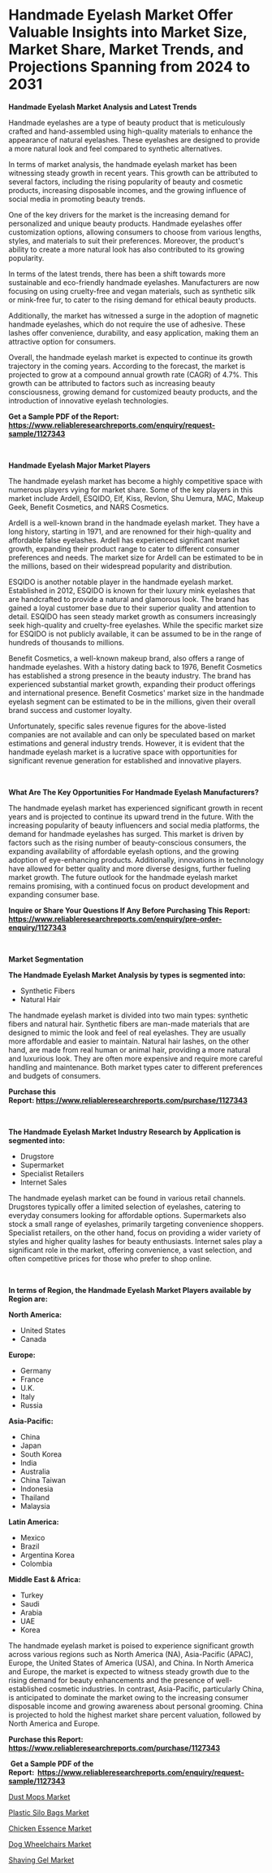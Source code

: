 <p><h1>Handmade Eyelash Market Offer Valuable Insights into Market Size, Market Share, Market Trends, and Projections Spanning from 2024 to 2031</h1></p><p><strong>Handmade Eyelash Market Analysis and Latest Trends</strong></p>
<p><p>Handmade eyelashes are a type of beauty product that is meticulously crafted and hand-assembled using high-quality materials to enhance the appearance of natural eyelashes. These eyelashes are designed to provide a more natural look and feel compared to synthetic alternatives.</p><p>In terms of market analysis, the handmade eyelash market has been witnessing steady growth in recent years. This growth can be attributed to several factors, including the rising popularity of beauty and cosmetic products, increasing disposable incomes, and the growing influence of social media in promoting beauty trends.</p><p>One of the key drivers for the market is the increasing demand for personalized and unique beauty products. Handmade eyelashes offer customization options, allowing consumers to choose from various lengths, styles, and materials to suit their preferences. Moreover, the product's ability to create a more natural look has also contributed to its growing popularity.</p><p>In terms of the latest trends, there has been a shift towards more sustainable and eco-friendly handmade eyelashes. Manufacturers are now focusing on using cruelty-free and vegan materials, such as synthetic silk or mink-free fur, to cater to the rising demand for ethical beauty products.</p><p>Additionally, the market has witnessed a surge in the adoption of magnetic handmade eyelashes, which do not require the use of adhesive. These lashes offer convenience, durability, and easy application, making them an attractive option for consumers.</p><p>Overall, the handmade eyelash market is expected to continue its growth trajectory in the coming years. According to the forecast, the market is projected to grow at a compound annual growth rate (CAGR) of 4.7%. This growth can be attributed to factors such as increasing beauty consciousness, growing demand for customized beauty products, and the introduction of innovative eyelash technologies.</p></p>
<p><strong>Get a Sample PDF of the Report:&nbsp; <a href="https://www.reliableresearchreports.com/enquiry/request-sample/1127343">https://www.reliableresearchreports.com/enquiry/request-sample/1127343</a></strong></p>
<p>&nbsp;</p>
<p><strong>Handmade Eyelash Major Market Players</strong></p>
<p><p>The handmade eyelash market has become a highly competitive space with numerous players vying for market share. Some of the key players in this market include Ardell, ESQIDO, Elf, Kiss, Revlon, Shu Uemura, MAC, Makeup Geek, Benefit Cosmetics, and NARS Cosmetics.</p><p>Ardell is a well-known brand in the handmade eyelash market. They have a long history, starting in 1971, and are renowned for their high-quality and affordable false eyelashes. Ardell has experienced significant market growth, expanding their product range to cater to different consumer preferences and needs. The market size for Ardell can be estimated to be in the millions, based on their widespread popularity and distribution.</p><p>ESQIDO is another notable player in the handmade eyelash market. Established in 2012, ESQIDO is known for their luxury mink eyelashes that are handcrafted to provide a natural and glamorous look. The brand has gained a loyal customer base due to their superior quality and attention to detail. ESQIDO has seen steady market growth as consumers increasingly seek high-quality and cruelty-free eyelashes. While the specific market size for ESQIDO is not publicly available, it can be assumed to be in the range of hundreds of thousands to millions.</p><p>Benefit Cosmetics, a well-known makeup brand, also offers a range of handmade eyelashes. With a history dating back to 1976, Benefit Cosmetics has established a strong presence in the beauty industry. The brand has experienced substantial market growth, expanding their product offerings and international presence. Benefit Cosmetics' market size in the handmade eyelash segment can be estimated to be in the millions, given their overall brand success and customer loyalty.</p><p>Unfortunately, specific sales revenue figures for the above-listed companies are not available and can only be speculated based on market estimations and general industry trends. However, it is evident that the handmade eyelash market is a lucrative space with opportunities for significant revenue generation for established and innovative players.</p></p>
<p>&nbsp;</p>
<p><strong>What Are The Key Opportunities For Handmade Eyelash Manufacturers?</strong></p>
<p><p>The handmade eyelash market has experienced significant growth in recent years and is projected to continue its upward trend in the future. With the increasing popularity of beauty influencers and social media platforms, the demand for handmade eyelashes has surged. This market is driven by factors such as the rising number of beauty-conscious consumers, the expanding availability of affordable eyelash options, and the growing adoption of eye-enhancing products. Additionally, innovations in technology have allowed for better quality and more diverse designs, further fueling market growth. The future outlook for the handmade eyelash market remains promising, with a continued focus on product development and expanding consumer base.</p></p>
<p><strong>Inquire or Share Your Questions If Any Before Purchasing This Report: <a href="https://www.reliableresearchreports.com/enquiry/pre-order-enquiry/1127343">https://www.reliableresearchreports.com/enquiry/pre-order-enquiry/1127343</a></strong></p>
<p>&nbsp;</p>
<p><strong>Market Segmentation</strong></p>
<p><strong>The Handmade Eyelash Market Analysis by types is segmented into:</strong></p>
<p><ul><li>Synthetic Fibers</li><li>Natural Hair</li></ul></p>
<p><p>The handmade eyelash market is divided into two main types: synthetic fibers and natural hair. Synthetic fibers are man-made materials that are designed to mimic the look and feel of real eyelashes. They are usually more affordable and easier to maintain. Natural hair lashes, on the other hand, are made from real human or animal hair, providing a more natural and luxurious look. They are often more expensive and require more careful handling and maintenance. Both market types cater to different preferences and budgets of consumers.</p></p>
<p><strong>Purchase this Report:&nbsp;<a href="https://www.reliableresearchreports.com/purchase/1127343">https://www.reliableresearchreports.com/purchase/1127343</a></strong></p>
<p>&nbsp;</p>
<p><strong>The Handmade Eyelash Market Industry Research by Application is segmented into:</strong></p>
<p><ul><li>Drugstore</li><li>Supermarket</li><li>Specialist Retailers</li><li>Internet Sales</li></ul></p>
<p><p>The handmade eyelash market can be found in various retail channels. Drugstores typically offer a limited selection of eyelashes, catering to everyday consumers looking for affordable options. Supermarkets also stock a small range of eyelashes, primarily targeting convenience shoppers. Specialist retailers, on the other hand, focus on providing a wider variety of styles and higher quality lashes for beauty enthusiasts. Internet sales play a significant role in the market, offering convenience, a vast selection, and often competitive prices for those who prefer to shop online.</p></p>
<p>&nbsp;</p>
<p><strong>In terms of Region, the Handmade Eyelash Market Players available by Region are:</strong></p>
<p>
    <p> <strong> North America: </strong>
        <ul>
            <li>United States</li>
            <li>Canada</li>
        </ul>
        </p> 
    <p> <strong> Europe: </strong>
        <ul>
            <li>Germany</li>
            <li>France</li>
            <li>U.K.</li>
            <li>Italy</li>
            <li>Russia</li>
        </ul>
        </p> 
    <p> <strong> Asia-Pacific: </strong>
        <ul>
            <li>China</li>
            <li>Japan</li>
            <li>South Korea</li>
            <li>India</li>
            <li>Australia</li>
            <li>China Taiwan</li>
            <li>Indonesia</li>
            <li>Thailand</li>
            <li>Malaysia</li>
        </ul>
        </p> 
    <p> <strong> Latin America: </strong>
        <ul>
            <li>Mexico</li>
            <li>Brazil</li>
            <li>Argentina Korea</li>
            <li>Colombia</li>
        </ul>
        </p> 
    <p> <strong> Middle East & Africa: </strong>
        <ul>
            <li>Turkey</li>
            <li>Saudi</li>
            <li>Arabia</li>
            <li>UAE</li>
            <li>Korea</li>
        </ul>
    </p>
    </p>
<p><p>The handmade eyelash market is poised to experience significant growth across various regions such as North America (NA), Asia-Pacific (APAC), Europe, the United States of America (USA), and China. In North America and Europe, the market is expected to witness steady growth due to the rising demand for beauty enhancements and the presence of well-established cosmetic industries. In contrast, Asia-Pacific, particularly China, is anticipated to dominate the market owing to the increasing consumer disposable income and growing awareness about personal grooming. China is projected to hold the highest market share percent valuation, followed by North America and Europe.</p></p>
<p><strong>Purchase this Report: <a href="https://www.reliableresearchreports.com/purchase/1127343">https://www.reliableresearchreports.com/purchase/1127343</a></strong></p>
<p>&nbsp;<strong>Get a Sample PDF of the Report:&nbsp;&nbsp;<a href="https://www.reliableresearchreports.com/enquiry/request-sample/1127343">https://www.reliableresearchreports.com/enquiry/request-sample/1127343</a></strong></p>
<p><strong></strong></p>
<p><p><a href="https://github.com/redneck06/Market-Research-Report-List-1/blob/main/dust-mops-market.md">Dust Mops Market</a></p><p><a href="https://github.com/bobicer/Market-Research-Report-List-1/blob/main/plastic-silo-bags-market.md">Plastic Silo Bags Market</a></p><p><a href="https://github.com/zeberleansnyderallisonwjfli/Market-Research-Report-List-1/blob/main/chicken-essence-market.md">Chicken Essence Market</a></p><p><a href="https://github.com/kosella/Market-Research-Report-List-1/blob/main/dog-wheelchairs-market.md">Dog Wheelchairs Market</a></p><p><a href="https://github.com/arionmp/Market-Research-Report-List-1/blob/main/shaving-gel-market.md">Shaving Gel Market</a></p></p>